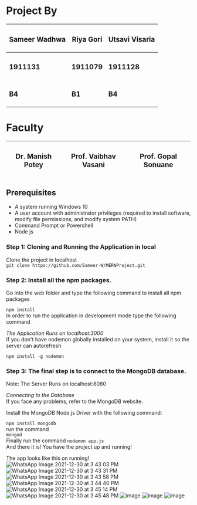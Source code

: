 
<h1>Project By</h1>

| <h3>Sameer Wadhwa</h3> | <h3>Riya Gori</h3>     | <h3>Utsavi Visaria</h3> |
| --------------------   | ---------------------- | ----------------------  |
| <h3>1911131 </h3>      | <h3>1911079</h3>       | <h3>1911128</h3>        |
| <h3>B4</h3>            | <h3>B1</h3>            | <h3>B4</h3>             |

<h1>Faculty</h1>

| <h3>Dr. Manish Potey</h3> | <h3>Prof. Vaibhav Vasani</h3> | <h3>Prof. Gopal Sonuane</h3> |
| ------------------------- | ----------------------------- | -----------------------------|

## Prerequisites

  -   A system running Windows 10
  -   A user account with administrator privileges (required to install software, modify file permissions, and modify system PATH)
  -   Command Prompt or Powershell
  -   Node js


### Step 1: Cloning and Running the Application in local<br/>
Clone the project in localhost<br/>
`git clone https://github.com/Sameer-W/MERNProject.git` <br/>
### Step 2: Install all the npm packages.
Go into the web folder and type the following command to install all npm packages<br/>

`npm install`<br/>
In order to run the application in development mode type the following command<br/>

*The Application Runs on localhost:3000<br/>*
If you don't have nodemon globally installed on your system, install it so the server can autorefresh<br/>

`npm install -g nodemon`<br/>
 ### Step 3: The final step is to connect to the MongoDB database.<br/>

Note: The Server Runs on localhost:8080<br/>

*Connecting to the Database*<br/>
If you face any problems, refer to the MongoDB website.<br/>

Install the MongoDB Node.js Driver with the following command:<br/>

`npm install mongodb` <br/>
run the command</br>
`mongod`<br/>
Finally run the command
`nodemon app.js`<br/>
And there it is! You have the project up and running!

The app looks like this on running!
![WhatsApp Image 2021-12-30 at 3 43 03 PM](https://user-images.githubusercontent.com/66380988/147742677-6f381585-68ac-4774-91be-fde068ab7b7c.jpeg)
![WhatsApp Image 2021-12-30 at 3 43 31 PM](https://user-images.githubusercontent.com/66380988/147742706-d511a5bf-f418-4ccc-bef9-8b5a19e9a2d2.jpeg)
![WhatsApp Image 2021-12-30 at 3 43 58 PM](https://user-images.githubusercontent.com/66380988/147742729-225535cd-c8ae-4809-913f-a9a8333aa9ea.jpeg)
![WhatsApp Image 2021-12-30 at 3 44 40 PM](https://user-images.githubusercontent.com/66380988/147742759-3bdc895a-9d7a-4a4c-85b2-15b64bdc6636.jpeg)
![WhatsApp Image 2021-12-30 at 3 45 14 PM](https://user-images.githubusercontent.com/66380988/147742792-99d5dba1-bbcf-45db-96ae-59ce3e859aa0.jpeg)
![WhatsApp Image 2021-12-30 at 3 45 48 PM](https://user-images.githubusercontent.com/66380988/147742816-49cff4e1-da45-4fba-9f06-03588e65f064.jpeg)
![image](https://user-images.githubusercontent.com/60566843/149079952-43ba752b-674a-497e-870c-475e98fe6aaa.png)
![image](https://user-images.githubusercontent.com/60566843/149079973-258f2fb2-e0fe-48a6-979b-806d0ac5f773.png)
![image](https://user-images.githubusercontent.com/60566843/149080053-52f07ee4-600d-4975-b0f0-efd90db431ae.png)







